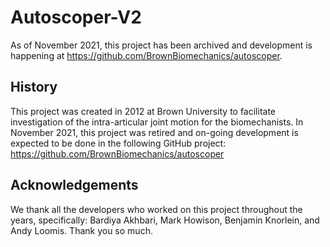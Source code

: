 # Autoscoper-V2

As of November 2021, this project has been archived and development is happening at https://github.com/BrownBiomechanics/autoscoper.

## History

This project was created in 2012 at Brown University to facilitate investigation of the intra-articular joint motion for the biomechanists.
In November 2021, this project was retired and on-going development is expected to be done in the following GitHub project: https://github.com/BrownBiomechanics/autoscoper

## Acknowledgements

We thank all the developers who worked on this project throughout the years, specifically: Bardiya Akhbari, Mark Howison, Benjamin Knorlein, and Andy Loomis. Thank you so much.

